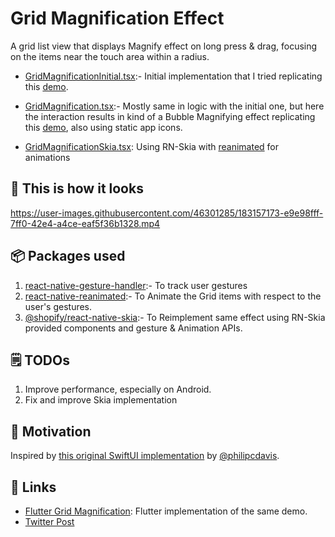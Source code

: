 # Grid Magnification Effect

A grid list view that displays Magnify effect on long press & drag, focusing on the items near the touch area within a radius.

- [GridMagnificationInitial.tsx](./GridMagnificationInitial.tsx):- Initial implementation that I tried replicating this [demo](https://twitter.com/philipcdavis/status/1549416537789845506).

- [GridMagnification.tsx](./GridMagnification.tsx):- Mostly same in logic with the initial one, but here the interaction results in kind of a Bubble Magnifying effect replicating this [demo](https://twitter.com/philipcdavis/status/1549409119131488256), also using static app icons.

- [GridMagnificationSkia.tsx](./GridMagnificationSkia.tsx): Using RN-Skia with [reanimated](https://github.com/software-mansion/react-native-reanimated) for animations

## 👀 This is how it looks

https://user-images.githubusercontent.com/46301285/183157173-e9e98fff-7ff0-42e4-a4ce-eaf5f36b1328.mp4

## 📦 Packages used

1. [react-native-gesture-handler](https://github.com/software-mansion/react-native-gesture-handler):- To track user gestures
2. [react-native-reanimated](https://github.com/software-mansion/react-native-reanimated):- To Animate the Grid items with respect to the user's gestures.
3. [@shopify/react-native-skia](https://github.com/Shopify/react-native-skia):- To Reimplement same effect using RN-Skia provided components and gesture & Animation APIs.

## 🗒 TODOs

1. Improve performance, especially on Android.
2. Fix and improve Skia implementation

## 🌻 Motivation

Inspired by [this original SwiftUI implementation](https://twitter.com/philipcdavis/status/1549409119131488256) by [@philipcdavis](https://twitter.com/philipcdavis).

## 🔗 Links

- [Flutter Grid Magnification](https://github.com/Aashu-Dubey/flutter-samples/tree/main/lib/samples/animations/grid_magnification): Flutter implementation of the same demo.
- [Twitter Post](https://twitter.com/aashudubey_ad/status/1553434985620656128)
